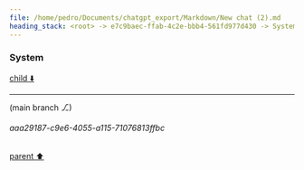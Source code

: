 ```yaml
---
file: /home/pedro/Documents/chatgpt_export/Markdown/New chat (2).md
heading_stack: <root> -> e7c9baec-ffab-4c2e-bbb4-561fd977d430 -> System -> 536e0e74-8c30-49ea-ae85-f83cc1361c13 -> System
---
```

### System

[child ⬇️](#aaa29187-c9e6-4055-a115-71076813ffbc)

---

(main branch ⎇)
###### aaa29187-c9e6-4055-a115-71076813ffbc
[parent ⬆️](#536e0e74-8c30-49ea-ae85-f83cc1361c13)
